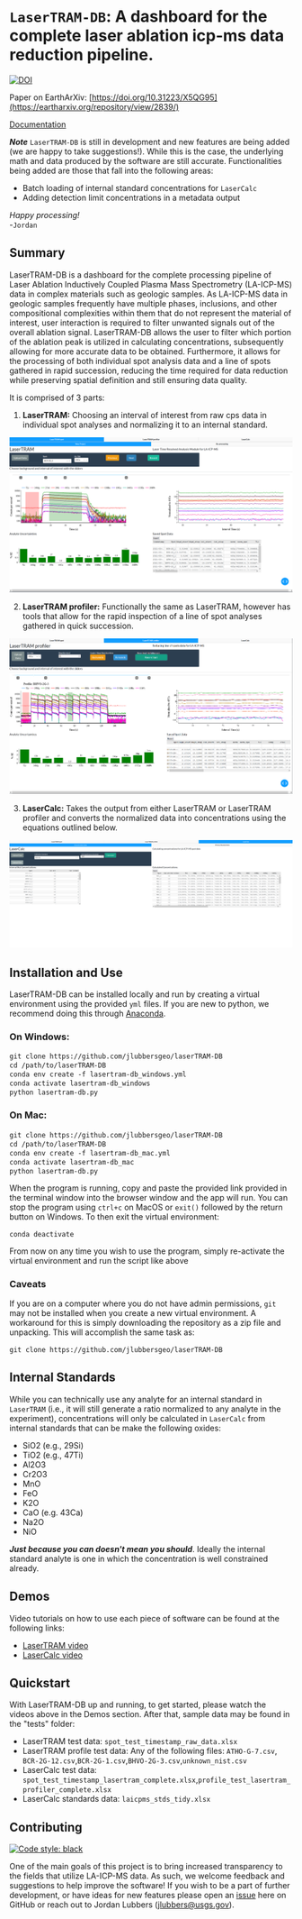 # ```LaserTRAM-DB```: A dashboard for the complete laser ablation icp-ms data reduction pipeline. 
[![DOI](https://zenodo.org/badge/DOI/10.5281/zenodo.5620858.svg)](https://doi.org/10.5281/zenodo.5620858)

Paper on EarthArXiv: [https://doi.org/10.31223/X5QG95](https://eartharxiv.org/repository/view/2839/)

[Documentation](https://github.com/jlubbersgeo/laserTRAM-DB/blob/main/docs/LaserTRAM_DB_documentation.pdf)


***Note*** ```LaserTRAM-DB``` is still in development and new features are being added (we are happy to take suggestions!). While this is the case, the underlying math and data produced by the software are still accurate. Functionalities being added are those that fall into the following areas:
- Batch loading of internal standard concentrations for ```LaserCalc```
- Adding detection limit concentrations in a metadata output


*Happy processing!* <br>
-```Jordan```

## Summary
LaserTRAM-DB is a dashboard for the complete processing pipeline of Laser Ablation Inductively Coupled Plasma Mass Spectrometry (LA-ICP-MS) data in complex materials such as geologic samples. As LA-ICP-MS data in geologic samples frequently have multiple phases, inclusions, and other compositional complexities within them that do not represent the material of interest, user interaction is required to filter unwanted signals out of the overall ablation signal. LaserTRAM-DB allows the user to filter which portion of the ablation peak is utilized in calculating concentrations, subsequently allowing for more accurate data to be obtained. Furthermore, it allows for the processing of both individual spot analysis data and a line of spots gathered in rapid succession, reducing the time required for data reduction while preserving spatial definition and still ensuring data quality.

It is comprised of 3 parts: 
1. **LaserTRAM:** Choosing an interval of interest from raw cps data in individual spot analyses and normalizing it to an internal standard.

![LaserTRAM GUI](images/LaserTRAM_tab.png)

2. **LaserTRAM profiler:** Functionally the same as LaserTRAM, however has tools that allow for the rapid inspection of a line of spot analyses gathered in quick succession.

![LaserTRAM profiler GUI](images/LaserTRAM_profiler_tab.png)

3. **LaserCalc:** Takes the output from either LaserTRAM or LaserTRAM profiler and converts the normalized data into concentrations using the equations outlined below.

![LaserCalc GUI](images/LaserCalc_concentrations_tab.png)

## Installation and Use

LaserTRAM-DB can be installed locally and run by creating a virtual environment using the provided ```yml``` files. If you are new to python, we recommend doing this through [Anaconda](https://conda.io/projects/conda/en/latest/user-guide/tasks/manage-environments.html#creating-an-environment-from-an-environment-yml-file).

### On Windows:

```
git clone https://github.com/jlubbersgeo/laserTRAM-DB
cd /path/to/laserTRAM-DB
conda env create -f lasertram-db_windows.yml
conda activate lasertram-db_windows
python lasertram-db.py
```

### On Mac:
```
git clone https://github.com/jlubbersgeo/laserTRAM-DB
cd /path/to/laserTRAM-DB
conda env create -f lasertram-db_mac.yml
conda activate lasertram-db_mac
python lasertram-db.py
```

When the program is running, copy and paste the provided link provided in the terminal window into the browser window and the app will run. You can stop the program using ```ctrl+c``` on MacOS or ```exit()``` followed by the return button on Windows. To then exit the virtual environment:

```
conda deactivate
```

From now on any time you wish to use the program, simply re-activate the virtual environment and run the script like above

### Caveats

If you are on a computer where you do not have admin permissions, ```git``` may not be installed when you create a new virtual environment. A workaround for this is simply downloading the repository as a zip file and unpacking. This will accomplish the same task as:
```
git clone https://github.com/jlubbersgeo/laserTRAM-DB
```

## Internal Standards
While you can technically use any analyte for an internal standard in ```LaserTRAM``` (i.e., it will still generate a ratio normalized to any analyte in the experiment), concentrations will only be calculated in ```LaserCalc``` from internal standards that can be make the following oxides:
- SiO2 (e.g., 29Si)
- TiO2 (e.g., 47Ti)
- Al2O3
- Cr2O3
- MnO
- FeO
- K2O
- CaO (e.g. 43Ca)
- Na2O
- NiO


***Just because you can doesn't mean you should***. Ideally the internal standard analyte is one in which the concentration is well constrained already. 

## Demos
Video tutorials on how to use each piece of software can be found at the following links:

- [LaserTRAM video](https://youtu.be/CF6Jjfk9UWA)
- [LaserCalc video](https://youtu.be/7W3_tyhZTmg)

## Quickstart

With LaserTRAM-DB up and running, to get started, please watch the videos above in the Demos section. After that, sample data may be found in the "tests" folder:
- LaserTRAM test data: ```spot_test_timestamp_raw_data.xlsx```
- LaserTRAM profile test data: Any of the following files: ```ATHO-G-7.csv```, ```BCR-2G-12.csv```,```BCR-2G-1.csv```,```BHVO-2G-3.csv```,```unknown_nist.csv```
- LaserCalc test data: ```spot_test_timestamp_lasertram_complete.xlsx```,```profile_test_lasertram_profiler_complete.xlsx```
- LaserCalc standards data: ```laicpms_stds_tidy.xlsx```

## Contributing
[![Code style: black](https://img.shields.io/badge/code%20style-black-000000.svg)](https://github.com/psf/black)

One of the main goals of this project is to bring increased transparency to the fields that utilize LA-ICP-MS data. As such, we welcome feedback and suggestions to help improve the software! If you wish to be a part of further development, or have ideas for new features please open an [issue](https://github.com/jlubbersgeo/laserTRAM-DB/issues) here on GitHub or reach out to Jordan Lubbers (jlubbers@usgs.gov).

